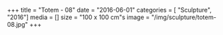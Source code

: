 +++
title = "Totem - 08"
date = "2016-06-01"
categories = [ "Sculpture", "2016"]
media = []
size = "100 x 100 cm"s
image = "/img/sculpture/totem-08.jpg"
+++
